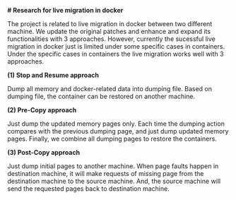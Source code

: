 <b> # Research for live migration in docker</b>

The project is related to live migration in docker between two different machine.
We update the original patches and enhance and expand its functionalities with 3 approaches.
However, currently the sucessful live migration in docker just is limited under some specific cases in containers. 
Under the specific cases in containers the live migration works well with 3 approaches.

<b>(1) Stop and Resume approach</b></p>
    Dump all memory and docker-related data into dumping file. Based on dumping file, the container can be restored on another machine. 
     
<b>(2) Pre-Copy approach</b></p>
    Just dump the updated memory pages only. Each time the dumping action compares with the previous dumping page, and just dump updated memory pages. Finally, we combine all dumping pages to restore the containers.

<b>(3) Post-Copy approach</b></p>
    Just dump initial pages to another machine. When page faults happen in destination machine, it will make requests of missing page from the destination machine to the source machine. And, the source machine will send the requested pages back to destination machine.

